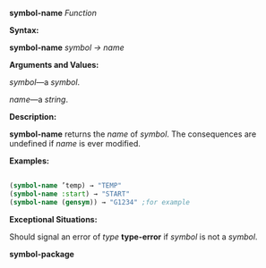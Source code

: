 **symbol-name** *Function* 



**Syntax:** 



**symbol-name** *symbol → name* 



**Arguments and Values:** 



*symbol*—a *symbol*. 



*name*—a *string*. 



**Description:** 



**symbol-name** returns the *name* of *symbol*. The consequences are undefined if *name* is ever modified. 



**Examples:**
```lisp
 
(symbol-name ’temp) → "TEMP" 
(symbol-name :start) → "START" 
(symbol-name (gensym)) → "G1234" ;for example 

```
**Exceptional Situations:** 



Should signal an error of *type* **type-error** if *symbol* is not a *symbol*. 







 



 



**symbol-package** 



